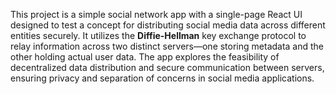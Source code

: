 This project is a simple social network app with a single-page React UI designed to test a concept for distributing social media data across different entities securely. It utilizes the **Diffie-Hellman** key exchange protocol to relay information across two distinct servers—one storing metadata and the other holding actual user data. The app explores the feasibility of decentralized data distribution and secure communication between servers, ensuring privacy and separation of concerns in social media applications.
